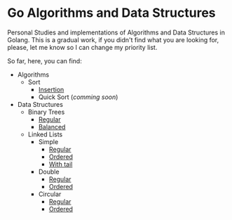 # Go Algorithms and Data Structures
Personal Studies and implementations of Algorithms and Data Structures in Golang. This is a gradual work, if you didn't find what you are looking for, please, let me know so I can change my priority list.

So far, here, you can find:

* Algorithms
  * Sort
    * [Insertion](https://github.com/adilsonchacon/go-algorithms-data-structures/blob/main/algorithms/sort/insertion.go)
    * Quick Sort (_comming soon_)
* Data Structures
  * Binary Trees
    * [Regular](https://github.com/adilsonchacon/go-algorithms-data-structures/tree/main/data-structures/binary-trees/regular/regular.go)
    * [Balanced](https://github.com/adilsonchacon/go-algorithms-data-structures/tree/main/data-structures/binary-trees/balanced/balanced.go)
  * Linked Lists
    * Simple
      * [Regular](https://github.com/adilsonchacon/go-algorithms-data-structures/blob/main/data-structures/linked-lists/simple/simple-regular.go)
      * [Ordered](https://github.com/adilsonchacon/go-algorithms-data-structures/blob/main/data-structures/linked-lists/simple/simple-ordered.go)
      * [With tail](https://github.com/adilsonchacon/go-algorithms-data-structures/blob/main/data-structures/linked-lists/simple/simple-with-tail.go)
    * Double
      * [Regular](https://github.com/adilsonchacon/go-algorithms-data-structures/blob/main/data-structures/linked-lists/double/double-regular.go)
      * [Ordered](https://github.com/adilsonchacon/go-algorithms-data-structures/blob/main/data-structures/linked-lists/double/double-ordered.go)
    * Circular
      * [Regular](https://github.com/adilsonchacon/go-algorithms-data-structures/blob/main/data-structures/linked-lists/circular/circular-regular.go)
      * [Ordered](https://github.com/adilsonchacon/go-algorithms-data-structures/blob/main/data-structures/linked-lists/circular/circular-ordered.go)
